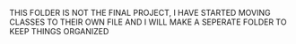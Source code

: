 THIS FOLDER IS NOT THE FINAL PROJECT, I HAVE STARTED MOVING CLASSES TO THEIR OWN FILE AND I WILL MAKE A SEPERATE FOLDER TO KEEP THINGS ORGANIZED
